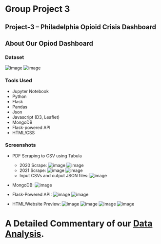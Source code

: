 # Group Project 3 
## Project-3 – Philadelphia Opioid Crisis Dashboard

## About Our Opiod Dashboard
### Dataset
![image](https://user-images.githubusercontent.com/119638430/235355182-9cca01d2-1e5a-4682-95a1-3f27ca6fa814.png) ![image](https://user-images.githubusercontent.com/119638430/235355186-a7dbf57e-a8e1-4139-8d83-b1c85821ac72.png)

### Tools Used
* Jupyter Notebook
* Python
* Flask
* Pandas
* Json
* Javascript (D3, Leaflet)
* MongoDB
* Flask-powered API
* HTML/CSS

### Screenshots
* PDF Scraping to CSV using Tabula 
  - 2020 Scrape: ![image](https://user-images.githubusercontent.com/119638430/235355346-b59e128c-d865-4a41-8e8d-5218059468e9.png) ![image](https://user-images.githubusercontent.com/119638430/235355354-4e7eb51e-046a-4c8f-a10e-466016a56866.png)
  - 2021 Scrape: ![image](https://user-images.githubusercontent.com/119638430/235355372-0cdf4a08-038a-4192-a9e5-db0ce2024f91.png) ![image](https://user-images.githubusercontent.com/119638430/235355382-d1bf07ad-eede-4623-9d86-49d31927b2a6.png)
  - Input CSVs and output JSON files: ![image](https://user-images.githubusercontent.com/119638430/235355417-daecaf30-737a-4f05-8274-384fa211a69e.png)
* MongoDB: ![image](https://user-images.githubusercontent.com/119638430/235355480-5493981c-6157-4804-ae9a-031d93110936.png)

* Flask-Powered API: ![image](https://user-images.githubusercontent.com/119638430/235355499-bb2c7e40-6f4a-4b18-90bb-79b9f30fc1ae.png) ![image](https://user-images.githubusercontent.com/119638430/235355511-dac98b96-94f1-4c91-8637-1f2a59a5b076.png)


* HTML/Website Preview: ![image](https://user-images.githubusercontent.com/119638430/235355526-c0fbd773-501b-4399-99c7-a9f36a62d733.png) ![image](https://user-images.githubusercontent.com/119638430/235355536-14f5a8ce-1745-4ff3-b48f-1bae65f70811.png) ![image](https://user-images.githubusercontent.com/119638430/235355538-a41727da-04ff-4881-99df-9086fc499d7a.png) ![image](https://user-images.githubusercontent.com/119638430/235355556-45d8b228-c8f7-4af9-a90c-d6cef05158c5.png)

# A Detailed Commentary of our [Data Analysis](https://github.com/Kneskie/Project_3/blob/e272ae01e6333b2f714fdec768d26d97838cd20d/data%20analysis%20commentary.docx).
